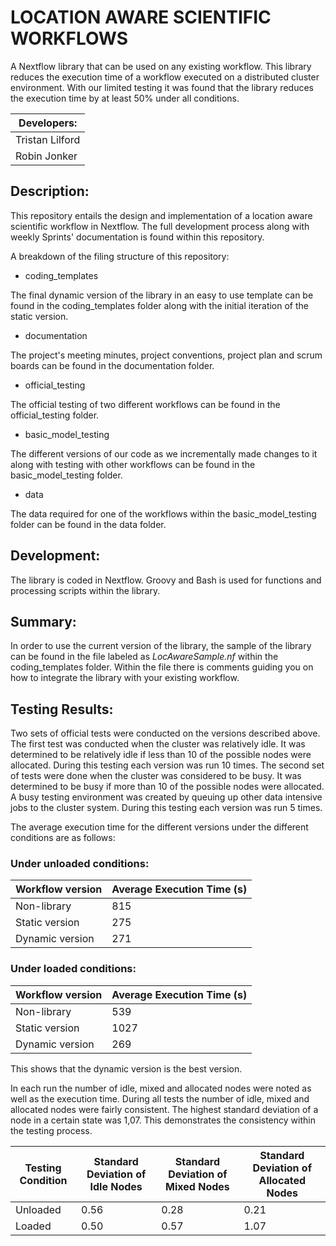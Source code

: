 # **LOCATION AWARE SCIENTIFIC WORKFLOWS**

A Nextflow library that can be used on any existing workflow. This library reduces the execution time of a workflow executed on a distributed cluster environment. With our limited testing it was found that the library reduces the execution time by at least 50% under all conditions.

| Developers: |
| ----------- |
| Tristan Lilford | 
| Robin Jonker | 

## **Description:**
This repository entails the design and implementation of a location aware scientific workflow in Nextflow. The full development process along with weekly Sprints' documentation is found within this repository.

A breakdown of the filing structure of this repository:

- coding_templates

The final dynamic version of the library in an easy to use template can be found in the coding_templates folder along with the initial iteration of the static version.

- documentation

The project's meeting minutes, project conventions, project plan and scrum boards can be found in the documentation folder.

- official_testing

The official testing of two different workflows can be found in the official_testing folder.

- basic_model_testing

The different versions of our code as we incrementally made changes to it along with testing with other workflows can be found in the basic_model_testing folder.

- data

The data required for one of the workflows within the basic_model_testing folder can be found in the data folder.

## **Development:**

The library is coded in Nextflow. Groovy and Bash is used for functions and processing scripts within the library.

## **Summary:**

In order to use the current version of the library, the sample of the library can be found in the file labeled as *LocAwareSample.nf* within the coding_templates folder. Within the file there is comments guiding you on how to integrate the library with your existing workflow.

## **Testing Results:**

Two sets of official tests were conducted on the versions described above. The first test was conducted when the cluster was relatively idle. It was determined to be relatively idle if less than 10 of the possible nodes were allocated. During this testing each version was run 10 times. The second set of tests were done when the cluster was considered to be busy. It was determined to be busy if more than 10 of the possible nodes were allocated.  A busy testing environment was created by queuing up other data intensive jobs to the cluster system. During this testing each version was run 5 times. 

The average execution time for the different versions under the different conditions are as follows:

### **Under unloaded conditions:**

| Workflow version | Average Execution Time (s) |
|--------------|-----------|
| Non-library  | 815     |
| Static version      | 275  | 
| Dynamic version      | 271  | 

### **Under loaded conditions:**

| Workflow version | Average Execution Time (s) |
|--------------|-----------|
| Non-library  | 539     |
| Static version      | 1027  | 
| Dynamic version      | 269  | 

This shows that the dynamic version is the best version.

In each run the number of idle, mixed and allocated nodes were noted as well as the execution time. During all tests the number of idle, mixed and allocated nodes were fairly consistent. The highest standard deviation of a node in a certain state was 1,07. This demonstrates the consistency within the testing process.

| Testing Condition | Standard Deviation of Idle Nodes | Standard Deviation of Mixed Nodes | Standard Deviation of Allocated Nodes |
|--------------|-----------|------------|------------|
| Unloaded  | 0.56      | 0.28        | 0.21       |
| Loaded      | 0.50  | 0.57       | 1.07        |